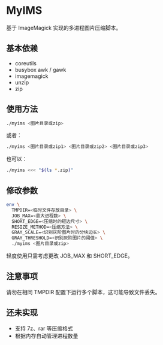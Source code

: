 # MyIMS

基于 ImageMagick 实现的多进程图片压缩脚本。

## 基本依赖

- coreutils
- busybox awk / gawk
- imagemagick
- unzip
- zip

## 使用方法

```sh
./myims <图片目录或zip>
```

或者：
```sh
./myims <图片目录或zip1> <图片目录或zip2> <图片目录或zip3>
```

也可以：
```sh
./myims <<< "$(ls *.zip)"
```

## 修改参数

```sh
env \
  TMPDIR=<临时文件存放目录> \
  JOB_MAX=<最大进程数> \
  SHORT_EDGE=<压缩时的短边尺寸> \
  RESIZE_METHOD=<压缩方法> \
  GRAY_SCALE=<识别灰阶图片时的分块边长> \
  GRAY_THRESHOLD=<识别灰阶图片的阈值> \
  ./myims <图片目录或zip>
```

轻度使用只需考虑更改 JOB_MAX 和 SHORT_EDGE。

## 注意事项

请勿在相同 TMPDIR 配置下运行多个脚本，这可能导致文件丢失。

## 还未实现

- 支持 7z、rar 等压缩格式
- 根据内存自动管理进程数量
